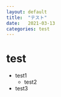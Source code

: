 ```yaml
---
layout: default
title:  "テスト"
date:   2021-03-13
categories: test
---
```


# test

- test1
    - test2
- test3